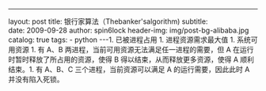 ---
layout:     post
title:      银行家算法（Thebanker'salgorithm)
subtitle:   
date:       2009-09-28
author:     spin6lock
header-img: img/post-bg-alibaba.jpg
catalog: true
tags:
    - python
---1. 已被进程占用 1. 进程资源需求最大值 1. 系统可用资源 1. 有 A、B 两进程，当前可用资源无法满足任一进程的需要，但 A 在运行时暂时释放了所占用的资源，使得 B 得以结束，从而释放更多资源，使得 A 顺利结束。1. 有 A、B、C 三个进程，当前资源可以满足 A 的运行需要，因此此时 A 并没有陷入死锁。
